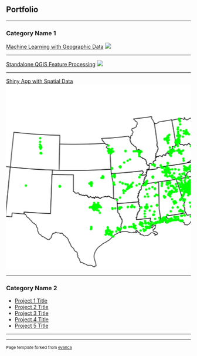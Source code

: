## Portfolio

---

### Category Name 1 

[Machine Learning with Geographic Data](/sample_page)
<img src="images/ME_MAP.png?raw=true"/>

---
[Standalone QGIS Feature Processing](/pdf/sample_presentation.pdf)
<img src="images/dummy_thumbnail.jpg?raw=true"/>

---
[Shiny App with Spatial Data](/R_app)
<img src="images/Waffle.gif?raw=true"/>

---

### Category Name 2

- [Project 1 Title](http://example.com/)
- [Project 2 Title](http://example.com/)
- [Project 3 Title](http://example.com/)
- [Project 4 Title](http://example.com/)
- [Project 5 Title](http://example.com/)

---




---
<p style="font-size:11px">Page template forked from <a href="https://github.com/evanca/quick-portfolio">evanca</a></p>
<!-- Remove above link if you don't want to attibute -->
